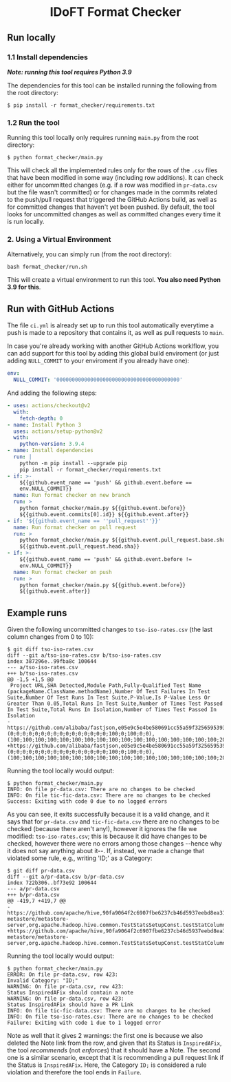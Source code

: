 <h1 align="center">IDoFT Format Checker</h1>

## Run locally

### 1.1 Install dependencies

***Note: running this tool requires Python 3.9***

The dependencies for this tool can be installed running the following from the root directory:

```
$ pip install -r format_checker/requirements.txt
```

### 1.2 Run the tool

Running this tool locally only requires running `main.py` from the root directory:

```
$ python format_checker/main.py
```

This will check all the implemented rules only for the rows of the `.csv` files that have been modified in some way (including row additions). It can check either for uncommitted changes (e.g. if a row was modified in `pr-data.csv` but the file wasn't committed) or for changes made in the commits related to the push/pull request that triggered the GitHub Actions build, as well as for committed changes that haven't yet been pushed. By default, the tool looks for uncommitted changes as well as committed changes every time it is run locally.

### 2. Using a Virtual Environment

Alternatively, you can simply run (from the root directory):

```
bash format_checker/run.sh
```

This will create a virtual environment to run this tool. **You also need Python 3.9 for this**.

## Run with GitHub Actions

The file `ci.yml` is already set up to run this tool automatically everytime a push is made to a repository that contains it, as well as pull requests to `main`.  

In case you're already working with another GitHub Actions worklflow, you can add support for this tool by adding this global build enviroment (or just adding  `NULL_COMMIT` to your enviroment if you already have one):

```yml
env:
  NULL_COMMIT: '0000000000000000000000000000000000000000'
```

And adding the following steps:

```yml
- uses: actions/checkout@v2
  with:
    fetch-depth: 0
- name: Install Python 3
  uses: actions/setup-python@v2
  with:
    python-version: 3.9.4
- name: Install dependencies
  run: |
    python -m pip install --upgrade pip
    pip install -r format_checker/requirements.txt
- if: >-
    ${{github.event_name == 'push' && github.event.before ==
    env.NULL_COMMIT}}
  name: Run format checker on new branch
  run: >
    python format_checker/main.py ${{github.event.before}}
    ${{github.event.commits[0].id}} ${{github.event.after}}
- if: '${{github.event_name == ''pull_request''}}'
  name: Run format checker on pull request
  run: >
    python format_checker/main.py ${{github.event.pull_request.base.sha}}
    ${{github.event.pull_request.head.sha}}
- if: >-
    ${{github.event_name == 'push' && github.event.before !=
    env.NULL_COMMIT}} 
  name: Run format checker on push
  run: >
    python format_checker/main.py ${{github.event.before}}
    ${{github.event.after}}
```

## Example runs

Given the following uncommitted changes to `tso-iso-rates.csv` (the last column changes from 0 to 10):

```
$ git diff tso-iso-rates.csv
diff --git a/tso-iso-rates.csv b/tso-iso-rates.csv
index 387296e..99fba8c 100644
--- a/tso-iso-rates.csv
+++ b/tso-iso-rates.csv
@@ -1,5 +1,5 @@
 Project URL,SHA Detected,Module Path,Fully-Qualified Test Name (packageName.ClassName.methodName),Number Of Test Failures In Test Suite,Number Of Test Runs In Test Suite,P-Value,Is P-Value Less Or Greater Than 0.05,Total Runs In Test Suite,Number of Times Test Passed In Test Suite,Total Runs In Isolation,Number of Times Test Passed In Isolation
-https://github.com/alibaba/fastjson,e05e9c5e4be580691cc55a59f3256595393203a1,.,com.alibaba.json.bvt.issue_1200.Issue1298.test_for_issue,(0;0;0;0;0;0;0;0;0;0;0;0;0;0;0;0;100;0;100;0;0),(100;100;100;100;100;100;100;100;100;100;100;100;100;100;100;100;100;2000;100;100;100),0,less,4000,3800,4000,0
+https://github.com/alibaba/fastjson,e05e9c5e4be580691cc55a59f3256595393203a1,.,com.alibaba.json.bvt.issue_1200.Issue1298.test_for_issue,(0;0;0;0;0;0;0;0;0;0;0;0;0;0;0;0;100;0;100;0;0),(100;100;100;100;100;100;100;100;100;100;100;100;100;100;100;100;100;2000;100;100;100),0,less,4000,3800,4000,10
```

Running the tool locally would output:

```
$ python format_checker/main.py
INFO: On file pr-data.csv: There are no changes to be checked
INFO: On file tic-fic-data.csv: There are no changes to be checked
Success: Exiting with code 0 due to no logged errors
```

As you can see, it exits successfully because it is a valid change, and it says that for `pr-data.csv` and `tic-fic-data.csv` there are no changes to be checked (because there aren't any!), however it ignores the file we modified: `tso-iso-rates.csv`; this is because it did have changes to be checked, however there were no errors among those changes --hence why it does not say anything about it--.
If, instead, we made a change that violated some rule, e.g., writing 'ID;' as a Category:

```
$ git diff pr-data.csv
diff --git a/pr-data.csv b/pr-data.csv
index 722b306..bf73e92 100644
--- a/pr-data.csv
+++ b/pr-data.csv
@@ -419,7 +419,7 @@ 
-https://github.com/apache/hive,90fa9064f2c6907fbe6237cb46d5937eebd8ea31,standalone-metastore/metastore-server,org.apache.hadoop.hive.common.TestStatsSetupConst.testStatColumnEntriesCompat,ID,InspiredAFix,https://github.com/apache/hive/pull/1024,
+https://github.com/apache/hive,90fa9064f2c6907fbe6237cb46d5937eebd8ea31,standalone-metastore/metastore-server,org.apache.hadoop.hive.common.TestStatsSetupConst.testStatColumnEntriesCompat,ID;,InspiredAFix,,

```

Running the tool locally would output:

```
$ python format_checker/main.py
ERROR: On file pr-data.csv, row 423:
Invalid Category: "ID;"
WARNING: On file pr-data.csv, row 423: 
Status InspiredAFix should contain a note
WARNING: On file pr-data.csv, row 423: 
Status InspiredAFix should have a PR Link
INFO: On file tic-fic-data.csv: There are no changes to be checked
INFO: On file tso-iso-rates.csv: There are no changes to be checked
Failure: Exiting with code 1 due to 1 logged error
```

Note as well that it gives 2 warnings: the first one is because we also deleted the Note link from the row, and given that its Status is `InspiredAFix`, the tool *recommends* (not *enforces*) that it should have a Note. The second one is a similar scenario, except that it is recommending a pull request link if the Status is `InspiredAFix`.
Here, the Category `ID;` is considered a rule violation and therefore the tool ends in `Failure`.
